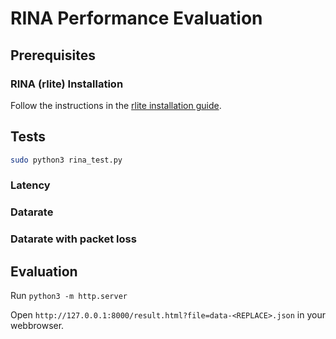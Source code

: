 # RINA Performance Evaluation
## Prerequisites

### RINA (rlite) Installation
Follow the instructions in the [rlite installation guide](https://github.com/rlite/rlite#2-software-**requirements**).


## Tests
```bash
sudo python3 rina_test.py 
```

### Latency

### Datarate

### Datarate with packet loss

## Evaluation

Run `python3 -m http.server`

Open `http://127.0.0.1:8000/result.html?file=data-<REPLACE>.json` in your webbrowser.